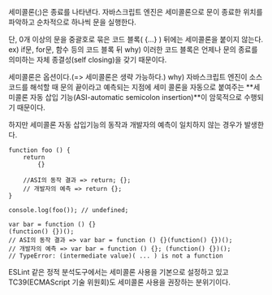 세미콜론(;)은 종료를 나타낸다.
자바스크립트 엔진은 세미콜론으로 문이 종료한 위치를 파악하고 순차적으로 하나씩 문을 실행한다.

단, 0개 이상의 문을 중괄호로 묶은 코드 블록( {...} ) 뒤에는 세미콜론을 붙이지 않는다.
ex) if문, for문, 함수 등의 코드 블록 뒤
why) 이러한 코드 블록은 언제나 문의 종료를 의미하는 자체 종결성(self closing)을 갖기 때문이다.

세미콜론은 옵션이다.(=> 세미콜론은 생략 가능하다.)
why) 자바스크립트 엔진이 소스코드를 해석할 때 문의 끝이라고 예측되는 지점에 세미 콜론을 자동으로 붙여주는 **세미콜론 자동 삽입 기능(ASI-automatic semicolon insertion)**이 암묵적으로 수행되기 때문이다.

하지만 세미콜론 자동 삽입기능의 동작과 개발자의 예측이 일치하지 않는 경우가 발생한다.
```
function foo () {
    return 
        {}
    
    //ASI의 동작 결과 => return; {};
    // 개발자의 예측 => return {};
}

console.log(foo()); // undefined;

var bar = function () {}
(function() {})();
// ASI의 동작 결과 => var bar = function () {}(function() {})();
// 개발자의 예측 => var bar = function () {}; (function() {})();
// TypeError: (intermediate value)( ... ) is not a function
```

ESLint 같은 정적 분석도구에서는 세미콜론 사용을 기본으로 설정하고 있고 TC39(ECMAScript 기술 위원회)도 세미콜론 사용을 권장하는 분위기이다.